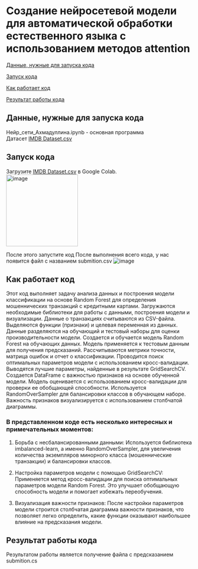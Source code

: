Создание нейросетевой модели для автоматической обработки естественного языка с использованием методов attention
===========
[Данные, нужные для запуска кода](#title1)

[Запуск кода](#title2)

[Как работает код](#title3)

[Результат работы кода](#title4)

## <a id="title1">Данные, нужные для запуска кода</a>
Нейр_сети_Ахмадуллина.ipynb - основная программа   
Датасет [IMDB Dataset.csv](https://drive.google.com/file/d/1BU5CPG4ksZ9-oO514GIECU5QKUUMkPjX/view?usp=drive_link)

## <a id="title2">Запуск кода</a>
Загрузите  [IMDB Dataset.csv](https://drive.google.com/file/d/1BU5CPG4ksZ9-oO514GIECU5QKUUMkPjX/view?usp=drive_link) в Google Colab.  
<img width="194" alt="image" src="https://github.com/adelyaahmadullina/neuron_network/assets/120652605/5c7fbe61-d1c4-41a6-ba8e-b2a47e18436b">

После этого запустите код 
После выполнения всего кода, у нас появится файл с названием submition.csv
![image](https://github.com/kurrosan/DataAnalysis/assets/120035199/81125b73-6254-4bcc-994a-57c5f900b21e)


## <a id="title3">Как работает код</a>
Этот код выполняет задачу анализа данных и построения модели классификации на основе Random Forest для определения мошеннических транзакций с кредитными картами. Загружаются необходимые библиотеки для работы с данными, построения модели и визуализации. Данные о транзакциях считываются из CSV-файла. Выделяются функции (признаки) и целевая переменная из данных. Данные разделяются на обучающий и тестовый наборы для оценки производительности модели. Создается и обучается модель Random Forest на обучающих данных. Модель применяется к тестовым данным для получения предсказаний. Рассчитываются метрики точности, матрица ошибок и отчет о классификации. Проводится поиск оптимальных параметров модели с использованием кросс-валидации. Выводятся лучшие параметры, найденные в результате GridSearchCV. Создается DataFrame с важностью признаков на основе обученной модели. Модель оценивается с использованием кросс-валидации для проверки ее обобщающей способности. Используется RandomOverSampler для балансировки классов в обучающем наборе. Важность признаков визуализируется с использованием столбчатой диаграммы. 


### В представленном коде есть несколько интересных и примечательных моментов:

1. Борьба с несбалансированными данными:
Используется библиотека imbalanced-learn, а именно RandomOverSampler, для увеличения количества экземпляров минорного класса (мошеннические транзакции) и балансировки классов.

2. Настройка параметров модели с помощью GridSearchCV:
Применяется метод кросс-валидации для поиска оптимальных параметров модели Random Forest. Это улучшает обобщающую способность модели и помогает избежать переобучения.

3. Визуализация важности признаков:
После настройки параметров модели строится столбчатая диаграмма важности признаков, что позволяет легко определить, какие функции оказывают наибольшее влияние на предсказания модели.

## <a id="title4">Результат работы кода</a>
Результатом работы является получение файла c предсказанием submition.cs
